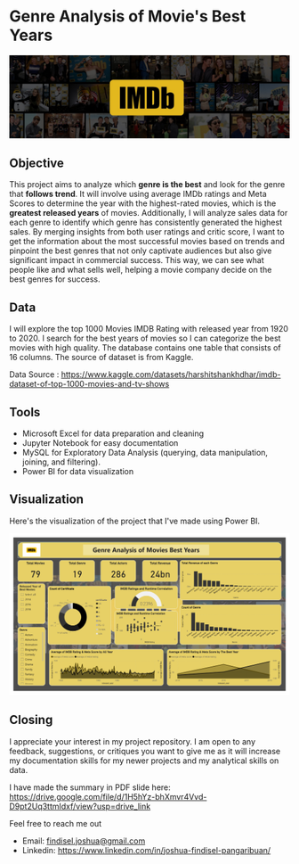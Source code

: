 # Genre Analysis of Movie's Best Years
<img src='Images/imdb-background.jpg'>

## Objective
This project aims to analyze which **genre is the best** and look for the genre that **follows trend**. It will involve using average IMDb ratings and Meta Scores to determine the year with the highest-rated movies, which is the **greatest released years** of movies. Additionally, I will analyze sales data for each genre to identify which genre has consistently generated the highest sales. By merging insights from both user ratings and critic score, I want to get the information about the most successful movies based on trends and pinpoint the best genres that not only captivate audiences but also give significant impact in commercial success. This way, we can see what people like and what sells well, helping a movie company decide on the best genres for success.

## Data
I will explore the top 1000 Movies IMDB Rating with released year from 1920 to 2020. I search for the best years of movies so I can categorize the best movies with high quality. The database contains one table that consists of 16 columns. The source of dataset is from Kaggle. 

Data Source : https://www.kaggle.com/datasets/harshitshankhdhar/imdb-dataset-of-top-1000-movies-and-tv-shows

## Tools
- Microsoft Excel for data preparation and cleaning
- Jupyter Notebook for easy documentation 
- MySQL for Exploratory Data Analysis (querying, data manipulation, joining, and filtering).
- Power BI for data visualization

## Visualization
Here's the visualization of the project that I've made using Power BI.

<img src='Images/Visualization.jpg'>

## Closing
I appreciate your interest in my project repository. I am open to any feedback, suggestions, or critiques you want to give me as it will increase my documentation skills for my newer projects and my analytical skills on data.

I have made the summary in PDF slide here: https://drive.google.com/file/d/1H5hYz-bhXmvr4Vvd-D9pt2Uq3ttmIdxf/view?usp=drive_link

Feel free to reach me out 

  - Email: findisel.joshua@gmail.com
  - Linkedin: https://www.linkedin.com/in/joshua-findisel-pangaribuan/
